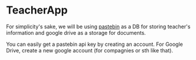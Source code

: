 # TeacherApp

For simplicity's sake, we will be using [pastebin](https://pastebin.com/) as a DB for storing teacher's information and google drive as a storage for documents.

You can easily get a pastebin api key by creating an account. For Google Drive, create a new google account (for compagnies or sth like that).
